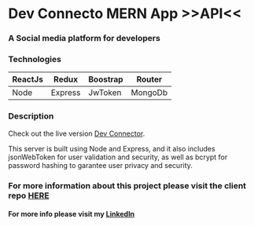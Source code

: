 # Dev Connecto MERN App >>API<<
### A Social media platform for developers

### Technologies 

| ReactJs | Redux |Boostrap|Router|
| --------| ------|--------|------|
|Node|Express|JwToken	|MongoDb|


### Description

Check out the live version  [Dev Connector](https://awesome-franklin-9677f9.netlify.app/). 

This server is built using Node and Express, and it also includes jsonWebToken for user validation and security, as well as bcrypt for password hashing to garantee user privacy and security. 

### For more information about this project please visit the client repo [HERE](https://github.com/Pedro-Goncal/proshop-eCommerce-MERN-client) 

#### For more info please visit my [LinkedIn](https://www.linkedin.com/in/pedro-goncalves88/)
